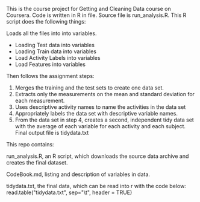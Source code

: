 This is the course project for Getting and Cleaning Data course on Coursera. Code is written in R in file. Source file is run_analysis.R. This R script does the following things:

Loads all the files into into variables.
  - Loading Test data into variables
  - Loading Train data into variables
  - Load Activity Labels into variables
  - Load Features into variables
  
Then follows the assignment steps:

1. Merges the training and the test sets to create one data set.
2. Extracts only the measurements on the mean and standard deviation for each measurement.
3. Uses descriptive activity names to name the activities in the data set
4. Appropriately labels the data set with descriptive variable names.
5. From the data set in step 4, creates a second, independent tidy data set with the average of each variable for each activity and each subject.
Final output file is tidydata.txt

This repo contains:

run_analysis.R, an R script, which downloads the source data archive and creates the final dataset.

CodeBook.md, listing and description of variables in data.

tidydata.txt, the final data, which can be read into r with the code below: read.table("tidydata.txt", sep="\t", header = TRUE)